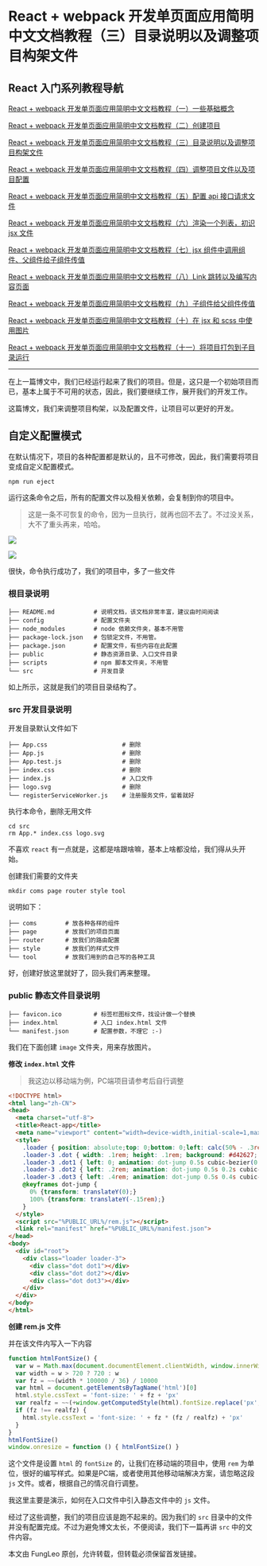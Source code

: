 # React + webpack 开发单页面应用简明中文文档教程（三）目录说明以及调整项目构架文件

## React 入门系列教程导航

[React + webpack 开发单页面应用简明中文文档教程（一）一些基础概念](http://blog.csdn.net/fungleo/article/details/80841159)

[React + webpack 开发单页面应用简明中文文档教程（二）创建项目](http://blog.csdn.net/fungleo/article/details/80841181)

[React + webpack 开发单页面应用简明中文文档教程（三）目录说明以及调整项目构架文件](http://blog.csdn.net/fungleo/article/details/80841200)

[React + webpack 开发单页面应用简明中文文档教程（四）调整项目文件以及项目配置](http://blog.csdn.net/fungleo/article/details/80841220)

[React + webpack 开发单页面应用简明中文文档教程（五）配置 api 接口请求文件](http://blog.csdn.net/fungleo/article/details/80841241)

[React + webpack 开发单页面应用简明中文文档教程（六）渲染一个列表，初识 jsx 文件](http://blog.csdn.net/fungleo/article/details/80841255)

[React + webpack 开发单页面应用简明中文文档教程（七）jsx 组件中调用组件、父组件给子组件传值](http://blog.csdn.net/fungleo/article/details/80841263)

[React + webpack 开发单页面应用简明中文文档教程（八）Link 跳转以及编写内容页面](http://blog.csdn.net/fungleo/article/details/80841274)

[React + webpack 开发单页面应用简明中文文档教程（九）子组件给父组件传值](http://blog.csdn.net/fungleo/article/details/80841290)

[React + webpack 开发单页面应用简明中文文档教程（十）在 jsx 和 scss 中使用图片](http://blog.csdn.net/fungleo/article/details/80841296)

[React + webpack 开发单页面应用简明中文文档教程（十一）将项目打包到子目录运行](http://blog.csdn.net/fungleo/article/details/80841308)

****

在上一篇博文中，我们已经运行起来了我们的项目。但是，这只是一个初始项目而已，基本上属于不可用的状态，因此，我们要继续工作，展开我们的开发工作。

这篇博文，我们来调整项目构架，以及配置文件，让项目可以更好的开发。

## 自定义配置模式

在默认情况下，项目的各种配置都是默认的，且不可修改，因此，我们需要将项目变成自定义配置模式。

```shell
npm run eject
```

运行这条命令之后，所有的配置文件以及相关依赖，会复制到你的项目中。

> 这是一条不可恢复的命令，因为一旦执行，就再也回不去了。不过没关系，大不了重头再来，哈哈。

![](https://raw.githubusercontent.com/fengcms/articles/master/image/db/0881373a8e0a9c896b71442de6cfcd.jpg)

![](https://raw.githubusercontent.com/fengcms/articles/master/image/69/7c6964e0966c93ea385297e11ef914.jpg)

很快，命令执行成功了，我们的项目中，多了一些文件

### 根目录说明

```shell
├── README.md           # 说明文档，该文档非常丰富，建议由时间阅读
├── config              # 配置文件夹
├── node_modules        # node 依赖文件夹，基本不用管
├── package-lock.json   # 包锁定文件，不用管。
├── package.json        # 配置文件，有些内容在此配置
├── public              # 静态资源目录、入口文件目录
├── scripts             # npm 脚本文件夹，不用管
└── src                 # 开发目录
```

如上所示，这就是我们的项目目录结构了。

### src 开发目录说明

开发目录默认文件如下

```shell
├── App.css                     # 删除
├── App.js                      # 删除
├── App.test.js                 # 删除
├── index.css                   # 删除
├── index.js                    # 入口文件
├── logo.svg                    # 删除
└── registerServiceWorker.js    # 注册服务文件，留着就好
```

执行本命令，删除无用文件

```shell
cd src
rm App.* index.css logo.svg
```

不喜欢 `react` 有一点就是，这都是啥跟啥嘛，基本上啥都没给，我们得从头开始。

创建我们需要的文件夹

```shell
mkdir coms page router style tool
```

说明如下：
```shell
├── coms        # 放各种各样的组件
├── page        # 放我们的项目页面
├── router      # 放我们的路由配置
├── style       # 放我们的样式文件
└── tool        # 放我们用到的自己写的各种工具
```
好，创建好放这里就好了，回头我们再来整理。

### public 静态文件目录说明

```shell
├── favicon.ico         # 标签栏图标文件，找设计做一个替换
├── index.html          # 入口 index.html 文件
└── manifest.json       # 配置参数，不理它 :-)
```

我们在下面创建 `image` 文件夹，用来存放图片。

**修改 `index.html` 文件**

> 我这边以移动端为例，PC端项目请参考后自行调整

```html
<!DOCTYPE html>
<html lang="zh-CN">
<head>
  <meta charset="utf-8">
  <title>React-app</title>
  <meta name="viewport" content="width=device-width,initial-scale=1,maximum-scale=1,user-scalable=no">
  <style>
    .loader { position: absolute;top: 0;bottom: 0;left: calc(50% - .3rem);width: .6rem; display: inline-block; vertical-align: middle; }
    .loader-3 .dot { width: .1rem; height: .1rem; background: #d42627; border-radius: 50%; position: absolute; top: calc(50% - .05rem); }
    .loader-3 .dot1 { left: 0; animation: dot-jump 0.5s cubic-bezier(0.77, 0.47, 0.64, 0.28) alternate infinite; }
    .loader-3 .dot2 { left: .2rem; animation: dot-jump 0.5s 0.2s cubic-bezier(0.77, 0.47, 0.64, 0.28) alternate infinite; }
    .loader-3 .dot3 { left: .4rem; animation: dot-jump 0.5s 0.4s cubic-bezier(0.77, 0.47, 0.64, 0.28) alternate infinite; }
    @keyframes dot-jump {
      0% {transform: translateY(0);}
      100% {transform: translateY(-.15rem);}
    }
  </style>
  <script src="%PUBLIC_URL%/rem.js"></script>
  <link rel="manifest" href="%PUBLIC_URL%/manifest.json">
</head>
<body>
  <div id="root">
    <div class="loader loader-3">
      <div class="dot dot1"></div>
      <div class="dot dot2"></div>
      <div class="dot dot3"></div>
    </div>
  </div>
</body>
</html>
```

**创建 rem.js 文件**

并在该文件内写入一下内容

```js
function htmlFontSize() {
  var w = Math.max(document.documentElement.clientWidth, window.innerWidth || 0)
  var width = w > 720 ? 720 : w
  var fz = ~~(width * 100000 / 36) / 10000
  var html = document.getElementsByTagName('html')[0]
  html.style.cssText = 'font-size: ' + fz + 'px'
  var realfz = ~~(+window.getComputedStyle(html).fontSize.replace('px', '') * 10000) / 10000
  if (fz !== realfz) {
    html.style.cssText = 'font-size: ' + fz * (fz / realfz) + 'px'
  }
}
htmlFontSize()
window.onresize = function () { htmlFontSize() }
```

这个文件是设置 `html` 的 `fontSize` 的，让我们在移动端的项目中，使用 `rem` 为单位，很好的编写样式。如果是PC端，或者使用其他移动端解决方案，请忽略这段 `js` 文件。或者，根据自己的情况自行调整。

我这里主要是演示，如何在入口文件中引入静态文件中的 `js` 文件。

经过了这些调整，我们的项目应该是跑不起来的。因为我们的 `src` 目录中的文件并没有配置完成。不过为避免博文太长，不便阅读，我们下一篇再讲 `src` 中的文件内容。

本文由 FungLeo 原创，允许转载，但转载必须保留首发链接。

